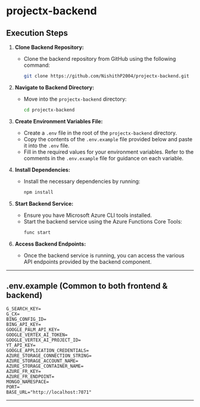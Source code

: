 # projectx-backend

## Execution Steps

1. **Clone Backend Repository:** 
   - Clone the backend repository from GitHub using the following command:
     ```bash
     git clone https://github.com/NishithP2004/projectx-backend.git
     ```

2. **Navigate to Backend Directory:** 
   - Move into the `projectx-backend` directory:
     ```bash
     cd projectx-backend
     ```

3. **Create Environment Variables File:** 
   - Create a `.env` file in the root of the `projectx-backend` directory.
   - Copy the contents of the `.env.example` file provided below and paste it into the `.env` file.
   - Fill in the required values for your environment variables. Refer to the comments in the `.env.example` file for guidance on each variable.

4. **Install Dependencies:** 
   - Install the necessary dependencies by running:
     ```bash
     npm install
     ```

5. **Start Backend Service:** 
   - Ensure you have Microsoft Azure CLI tools installed.
   - Start the backend service using the Azure Functions Core Tools:
     ```bash
     func start
     ```

6. **Access Backend Endpoints:** 
   - Once the backend service is running, you can access the various API endpoints provided by the backend component.

---

## .env.example (Common to both frontend & backend)

```
G_SEARCH_KEY=
G_CX=
BING_CONFIG_ID=
BING_API_KEY=
GOOGLE_PALM_API_KEY=
GOOGLE_VERTEX_AI_TOKEN=
GOOGLE_VERTEX_AI_PROJECT_ID=
YT_API_KEY=
GOOGLE_APPLICATION_CREDENTIALS=
AZURE_STORAGE_CONNECTION_STRING=
AZURE_STORAGE_ACCOUNT_NAME=
AZURE_STORAGE_CONTAINER_NAME=
AZURE_FR_KEY=
AZURE_FR_ENDPOINT=
MONGO_NAMESPACE=
PORT=
BASE_URL="http://localhost:7071"
```

---
